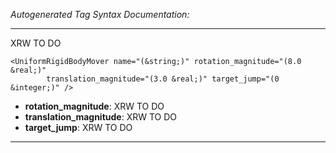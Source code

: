 _Autogenerated Tag Syntax Documentation:_

---
XRW TO DO

```
<UniformRigidBodyMover name="(&string;)" rotation_magnitude="(8.0 &real;)"
        translation_magnitude="(3.0 &real;)" target_jump="(0 &integer;)" />
```

-   **rotation_magnitude**: XRW TO DO
-   **translation_magnitude**: XRW TO DO
-   **target_jump**: XRW TO DO

---
